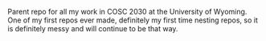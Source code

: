 Parent repo for all my work in COSC 2030 at the University of Wyoming.
One of my first repos ever made, definitely my first time nesting repos,
so it is definitely messy and will continue to be that way.

